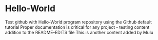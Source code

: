 # Hello-World
Test github with Hello-World program repository using the Github default tutorial 
Proper documentation is critical for any project - testing content addition to the README-EDITS file
This is another content added by Mulu
